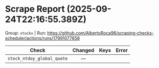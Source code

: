# Scrape Report (2025-09-24T22:16:55.389Z)

Group: `stocks`  |  Run: https://github.com/AlbertoRoca96/scraping-checks-scheduler/actions/runs/17991077658

| Check | Changed | Keys | Error |
|---|:---:|:--|:--|
| `stock_ntdoy_global_quote` | — |  |  |
